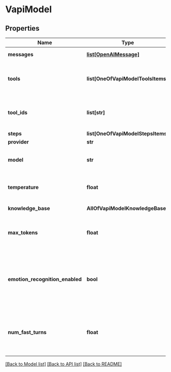# VapiModel

## Properties
Name | Type | Description | Notes
------------ | ------------- | ------------- | -------------
**messages** | [**list[OpenAIMessage]**](OpenAIMessage.md) | This is the starting state for the conversation. | [optional] 
**tools** | **list[OneOfVapiModelToolsItems]** | These are the tools that the assistant can use during the call. To use existing tools, use &#x60;toolIds&#x60;.  Both &#x60;tools&#x60; and &#x60;toolIds&#x60; can be used together. | [optional] 
**tool_ids** | **list[str]** | These are the tools that the assistant can use during the call. To use transient tools, use &#x60;tools&#x60;.  Both &#x60;tools&#x60; and &#x60;toolIds&#x60; can be used together. | [optional] 
**steps** | **list[OneOfVapiModelStepsItems]** |  | [optional] 
**provider** | **str** |  | 
**model** | **str** | This is the name of the model. Ex. cognitivecomputations/dolphin-mixtral-8x7b | 
**temperature** | **float** | This is the temperature that will be used for calls. Default is 0 to leverage caching for lower latency. | [optional] 
**knowledge_base** | **AllOfVapiModelKnowledgeBase** | These are the options for the knowledge base. | [optional] 
**max_tokens** | **float** | This is the max number of tokens that the assistant will be allowed to generate in each turn of the conversation. Default is 250. | [optional] 
**emotion_recognition_enabled** | **bool** | This determines whether we detect user&#x27;s emotion while they speak and send it as an additional info to model.  Default &#x60;false&#x60; because the model is usually are good at understanding the user&#x27;s emotion from text.  @default false | [optional] 
**num_fast_turns** | **float** | This sets how many turns at the start of the conversation to use a smaller, faster model from the same provider before switching to the primary model. Example, gpt-3.5-turbo if provider is openai.  Default is 0.  @default 0 | [optional] 

[[Back to Model list]](../README.md#documentation-for-models) [[Back to API list]](../README.md#documentation-for-api-endpoints) [[Back to README]](../README.md)

